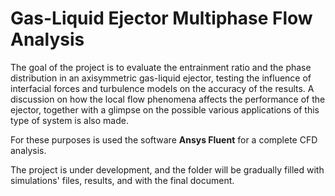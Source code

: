 # Gas-Liquid Ejector Multiphase Flow Analysis
The goal of the project is to evaluate the entrainment ratio and the phase distribution in an axisymmetric gas-liquid ejector,
testing the influence of interfacial forces and turbulence models on the accuracy of the results. A discussion on how the local flow
phenomena affects the performance of the ejector, together with a glimpse on the possible various applications of this type of system
is also made.

For these purposes is used the software **Ansys Fluent** for a complete CFD analysis.

The project is under development, and the folder will be gradually filled with simulations' files, results, and with the final document.
